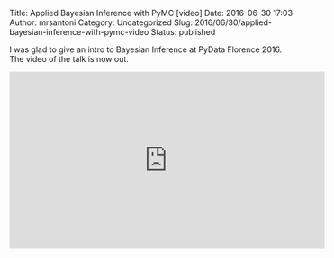 Title: Applied Bayesian Inference with PyMC [video]
Date: 2016-06-30 17:03
Author: mrsantoni
Category: Uncategorized
Slug: 2016/06/30/applied-bayesian-inference-with-pymc-video
Status: published

I was glad to give an intro to Bayesian Inference at PyData Florence
2016. The video of the talk is now out.

<iframe width="560" height="315" src="https://www.youtube.com/embed/BX1MjMDKhXU" frameborder="0" allowfullscreen></iframe>
